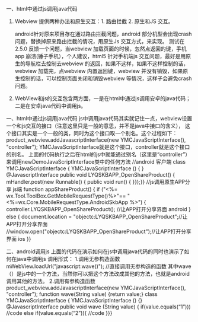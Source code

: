 一、html中通过js调用java代码

1. Webview 提供两种办法和原生交互：1. 路由拦截 2. 原生和JS 交互。

    android针对原来项目存在通过路由拦截问题，android 部分机型会出现crash 问题，替换掉原来路由拦截的情况，用原生Js 交互方式，来实现。 测试在2.5.0 反馈一个问题，当webview 加载页面的时候，忽然点返回的键，手机app 崩溃(锤子手机），个人建议，html5 针对手机端js     交互问题，最好是用原生的导航栏去控制去webview 的返回，如果不这样，如果不这样控制的话，webview 加载完，点webview 内置返回键，webview 并没有销毁，如果原生控制的话，可以控制页面关闭和销毁webview 等情况，这样子会避免crash 问题。
2. WebView和js的交互包含两方面，一是在html中通过js调用安卓的java代码；二是在安卓java代码中调用js。

一、html中通过js调用java代码
    js中调用java代码其实就记住一点，webview设置一个和js交互的接口（注意这里只是一般的意思，并不是java中接口的含义），
    这个接口其实是一个一般的类，同时为这个接口取一个别名。这个过程如下：
    product_webview.addJavascriptInterface(new YMCJavaScriptInterface(), "controller");
    YMCJavaScriptInterface就是这个接口，controller就是这个接口的别名。
    上面的代码执行之后在html的js中就能通过别名（这里是“controller”）来调用newDemoJavaScriptInterface类中的任何方法
    //android 客户端
    class YMCJavaScriptInterface {
            YMCJavaScriptInterface () {
            }
            @JavascriptInterface
            public void LYQSKBAPP_OpenShareProduct() {
                   mHandler.post(new Runnable() {
                          public void run() {
                          }});}}
    //js调用原生APP分享      js端
     function appShareProduct() {
     if ("<%= wx.Tool.ToolBox.GetMobileRequestType()%>"== "<%=wx.Core.MobileRequestType.AndroidSkbApp %>") {
     controller.LYQSKBAPP_OpenShareProduct(); //让APP打开分享界面     android 
     }
     else {
     document.location = "objectc:LYQSKBAPP_OpenShareProduct";//让APP打开分享界面 //window.open("objectc:LYQSKBAPP_OpenShareProduct");//让APP打开分享界面      ios
     }}
     
二、android调用js
    上面的代码在演示如何在js中调用java代码的同时也演示了如何在java中调用js
    调用形式：
    1.调用无参构造函数
       mWebView.loadUrl("javascript:wave()");   //直接调用无参构造的函数
     其中wave（）是js中的一个方法，当然你可以把这个方法改成其他的方法，也就是android调用其他的方法。
    2.调用有参构造函数
      product_webview.addJavascriptInterface(new YMCJavaScriptInterface(), "controller");
      function wave(String value) {return value;}
      class YMCJavaScriptInterface {
      YMCJavaScriptInterface () {}
      @JavascriptInterface
      public void wave (String value) { if(value.equals(“1”))) //code
      else if(value.equals(“2”)){ //code
      }}}
